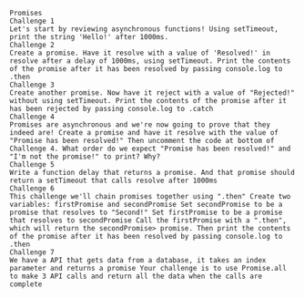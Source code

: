 
    Promises
    Challenge 1
    Let's start by reviewing asynchronous functions! Using setTimeout, print the string 'Hello!' after 1000ms.
    Challenge 2
    Create a promise. Have it resolve with a value of 'Resolved!' in resolve after a delay of 1000ms, using setTimeout. Print the contents of the promise after it has been resolved by passing console.log to .then
    Challenge 3
    Create another promise. Now have it reject with a value of "Rejected!" without using setTimeout. Print the contents of the promise after it has been rejected by passing console.log to .catch
    Challenge 4
    Promises are asynchronous and we're now going to prove that they indeed are! Create a promise and have it resolve with the value of "Promise has been resolved!" Then uncomment the code at bottom of Challenge 4. What order do we expect "Promise has been resolved!" and "I'm not the promise!" to print? Why?
    Challenge 5
    Write a function delay that returns a promise. And that promise should return a setTimeout that calls resolve after 1000ms
    Challenge 6
    This challenge we'll chain promises together using ".then" Create two variables: firstPromise and secondPromise Set secondPromise to be a promise that resolves to "Second!" Set firstPromise to be a promise that resolves to secondPromise Call the firstPromise with a ".then", which will return the secondPromise> promise. Then print the contents of the promise after it has been resolved by passing console.log to .then
    Challenge 7
    We have a API that gets data from a database, it takes an index parameter and returns a promise Your challenge is to use Promise.all to make 3 API calls and return all the data when the calls are complete
